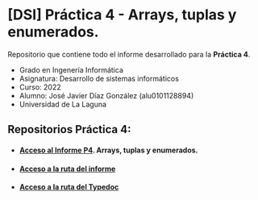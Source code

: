 # [DSI] Práctica 4 - Arrays, tuplas y enumerados.

Repositorio que contiene todo el informe desarrollado para la **Práctica 4**.

- Grado en Ingenería Informática
- Asignatura: Desarrollo de sistemas informáticos
- Curso: 2022
- Alumno: José Javier Díaz González (alu0101128894)
- Universidad de La Laguna

## Repositorios Práctica 4:
- #### [Acceso al Informe P4](https://ull-esit-inf-dsi-2122.github.io/ull-esit-inf-dsi-21-22-prct04-arrays-tuples-enums-alu0101128894/). Arrays, tuplas y enumerados.

- #### [Acceso a la ruta del informe](https://github.com/alu0101128894/DSI/tree/main/p4/docs/index.md)

- #### [Acceso a la ruta del Typedoc](https://github.com/alu0101128894/DSI/tree/main/p4/docum)

